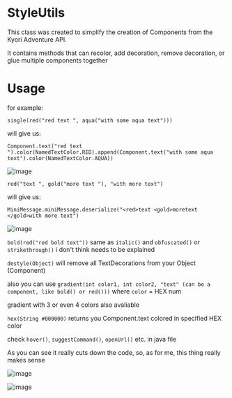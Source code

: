 # StyleUtils
This class was created to simplify the creation of Components from the Kyori Adventure API.

It contains methods that can recolor, add decoration, remove decoration, or glue multiple components together

# Usage
for example:

`single(red("red text ", aqua("with some aqua text")))`

will give us:

`Component.text("red text ").color(NamedTextColor.RED).append(Component.text("with some aqua text").color(NamedTextColor.AQUA))`

![image](https://user-images.githubusercontent.com/102028245/235480188-a33a0ed9-d717-43c5-a7d1-51bdd56b15f7.png)


`red("text ", gold("more text "), "with more text")`

will give us:

`MiniMessage.miniMessage.deserialize("<red>text <gold>moretext </gold>with more text")` 


![image](https://user-images.githubusercontent.com/102028245/235476435-bb87d098-8127-4fa2-a5c5-7d75764c7a9d.png)


`bold(red("red bold text"))` same as `italic()` and `obfuscated()` or `strikethrough()` i don't think needs to be explained

`destyle(Object)` will remove all TextDecorations from your Object (Component)

also you can use `gradient(int color1, int color2, "text" (can be a component, like bold() or red()))` where `color` = HEX num

gradient with 3 or even 4 colors also avaliable

`hex(String #000000)` returns you Component.text colored in specified HEX color

check `hover()`, `suggestCommand()`, `openUrl()` etc. in java file

As you can see it really cuts down the code, so, as for me, this thing really makes sense

![image](https://user-images.githubusercontent.com/102028245/235472856-184671a0-b9d6-4296-bdb2-eb4a2d758a9d.png)

![image](https://user-images.githubusercontent.com/102028245/235480718-a4210b92-1be8-47d6-8330-60e1e960f920.png)

